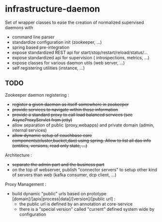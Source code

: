infrastructure-daemon
================================

Set of wrapper classes to ease the creation of normalized supervised daemons with
- command line parser
- standardize configuration init (zookeeper, ...)
- spring based pre-integration
- expose standardized REST api for start/stop/restart/reload/status/...
- expose standardized api for supervision ( introspections, metrics, ...)
- expose classes for various daemon utils (web server, ...)
- self registering utilities (instance, ...)


TODO
-------------------
Zookeeper daemon registering :
- ~~register a given daemon as itself somewhere in zookeeper~~
- ~~provide services to navigate within those information~~
- ~~provide a standard proxy to call load balanced services (see AsyncProxyServlet from jetty)~~
- allow separation of public (proxy,webapps) and private domain (admin, internal services)
- ~~allow dynamic setup of couchbase core components(cluster,bucket,dao) using spring. Allow to list all dao info (entities, versions, read only state, ...)~~

Architecture :
- ~~separate the admin part and the business part~~
- on the top of webserver, publish "connector servers" to setup other kind of servers than web (kafka consumer, dcp client, ...)


Proxy Management :
- build dynamic "public" urls based on prototype [domain]/[apis|process|data]/[version]/[public url] :
    - the public url is defined by an annotation at core-service
    - there is a "special version" called "current" defined system wide by configuration